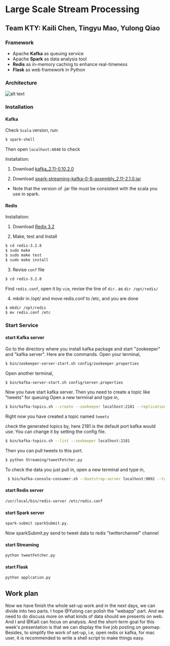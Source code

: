 # Large Scale Stream Processing

## Team KTY: Kaili Chen, Tingyu Mao, Yulong Qiao

### Framework
- Apache **Kafka** as queuing service
- Apache **Spark** as data analysis tool
- **Redis** as in-memory caching to enhance real-timeness
- **Flask** as web framework in Python

### Architecture
![alt text][Arch]
### Installation

#### Kafka

Check ```Scala``` version, run:
```sh
$ spark-shell
```

Then open ```localhost:4040``` to check

Installation: 

1. Download [kafka_2.11-0.10.2.0]

2. Download [spark-streaming-kafka-0-8-assembly_2.11-2.1.0.jar]
  - Note that the version of .jar file must be consistent with the scala you use in spark. 

#### Redis

Installation:

1. Download [Redis 3.2]

2. Make, test and Install
```sh
$ cd redis-3.2.8
$ sudo make
$ sudo make test
$ sudo make install
```
3. Revise ```conf``` file

```sh
$ cd redis-3.2.8
```

Find ```redis.conf```, open it by ```vim```, revise the line of ```dir.``` as ```dir /opt/redis/```

4. mkdir in /opt/ and move redis.conf to /etc, and you are done

```sh
$ mkdir /opt/redis
$ mv redis.conf /etc
```

### Start Service

#### start Kafka server
Go to the directory where you install kafka package and start "zookeeper" and "kafka server". Here are the commands.
Open your terminal,

```sh
$ bin/zookeeper-server-start.sh config/zookeeper.properties
```

Open another terminal,

```sh
$ bin/kafka-server-start.sh config/server.properties
```

Now you have start kafka server. Then you need to create a topic like "tweets" for queuing
Open a new terminal and type in,

```sh
$ bin/kafka-topics.sh --create --zookeeper localhost:2181 --replication-factor 1 --partitions 1 --topic tweets
```
Right now you have created a topic named ```tweets```

check the generated topics by, here 2181 is the default port kafka would use. You can change it by setting the config file.

```sh
$ bin/kafka-topics.sh --list --zookeeper localhost:2181
```

Then you can pull tweets to this port. 

```sh
$ python Streaming/tweetFetcher.py
```

To check the data you just pull in, open a new terminal and type in,

```sh
 $ bin/kafka-console-consumer.sh --bootstrap-server localhost:9092 --topic tweets
```

#### start Redis server

```sh
/usr/local/bin/redis-server /etc/redis.conf
```

#### start Spark server

```sh
spark-submit sparkSubmit.py.
```
Now sparkSubmit.py send to tweet data to redis "twitterchannel" channel

#### start Streaming

```sh
python tweetFetcher.py
```

#### start Flask

```sh
python applcation.py
```
## Work plan
Now we have finish the whole set-up work and in the next days, we can divide into two parts. I hope @Yulong can polish the "webapp" part. And we need to do discuss more on what kinds of data should we presents on web. And I and @Kaili can focus on analysis. And the short-term goal for this week's presentation is that we can display the live job posting on geomap. Besides, to simplify the work of set-up, i.e, open redis or kafka, for mac user, it is recommended to write a shell script to make things easy.





[kafka_2.11-0.10.2.0]:<https://kafka.apache.org/downloads>
[spark-streaming-kafka-0-8-assembly_2.11-2.1.0.jar]:<https://mvnrepository.com/artifact/org.apache.spark/spark-streaming-kafka-0-8-assembly_2.11/2.1.0.>
[Redis 3.2]:<https://redis.io/download>
[Arch]:<https://github.com/kailichen/StreamProcessing/blob/master/resources/architecture.png>
